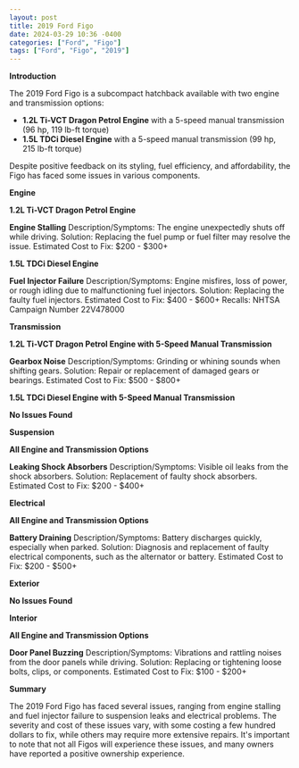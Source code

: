 ```yaml
---
layout: post
title: 2019 Ford Figo
date: 2024-03-29 10:36 -0400
categories: ["Ford", "Figo"]
tags: ["Ford", "Figo", "2019"]
---
```

**Introduction**

The 2019 Ford Figo is a subcompact hatchback available with two engine and transmission options:

* **1.2L Ti-VCT Dragon Petrol Engine** with a 5-speed manual transmission (96 hp, 119 lb-ft torque)
* **1.5L TDCi Diesel Engine** with a 5-speed manual transmission (99 hp, 215 lb-ft torque)

Despite positive feedback on its styling, fuel efficiency, and affordability, the Figo has faced some issues in various components.

**Engine**

**1.2L Ti-VCT Dragon Petrol Engine**

**Engine Stalling**
Description/Symptoms: The engine unexpectedly shuts off while driving.
Solution: Replacing the fuel pump or fuel filter may resolve the issue.
Estimated Cost to Fix: $200 - $300+

**1.5L TDCi Diesel Engine**

**Fuel Injector Failure**
Description/Symptoms: Engine misfires, loss of power, or rough idling due to malfunctioning fuel injectors.
Solution: Replacing the faulty fuel injectors.
Estimated Cost to Fix: $400 - $600+
Recalls: NHTSA Campaign Number 22V478000

**Transmission**

**1.2L Ti-VCT Dragon Petrol Engine with 5-Speed Manual Transmission**

**Gearbox Noise**
Description/Symptoms: Grinding or whining sounds when shifting gears.
Solution: Repair or replacement of damaged gears or bearings.
Estimated Cost to Fix: $500 - $800+

**1.5L TDCi Diesel Engine with 5-Speed Manual Transmission**

**No Issues Found**

**Suspension**

**All Engine and Transmission Options**

**Leaking Shock Absorbers**
Description/Symptoms: Visible oil leaks from the shock absorbers.
Solution: Replacement of faulty shock absorbers.
Estimated Cost to Fix: $200 - $400+

**Electrical**

**All Engine and Transmission Options**

**Battery Draining**
Description/Symptoms: Battery discharges quickly, especially when parked.
Solution: Diagnosis and replacement of faulty electrical components, such as the alternator or battery.
Estimated Cost to Fix: $200 - $500+

**Exterior**

**No Issues Found**

**Interior**

**All Engine and Transmission Options**

**Door Panel Buzzing**
Description/Symptoms: Vibrations and rattling noises from the door panels while driving.
Solution: Replacing or tightening loose bolts, clips, or components.
Estimated Cost to Fix: $100 - $200+

**Summary**

The 2019 Ford Figo has faced several issues, ranging from engine stalling and fuel injector failure to suspension leaks and electrical problems. The severity and cost of these issues vary, with some costing a few hundred dollars to fix, while others may require more extensive repairs. It's important to note that not all Figos will experience these issues, and many owners have reported a positive ownership experience.
